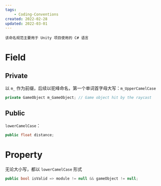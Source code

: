 ```yaml
---
tags:
    - Coding-Conventions
created: 2022-02-28
updated: 2022-03-01
---
```


```ad-note
该命名规范主要用于 Unity 项目使用的 C# 语言
```

# Field

## Private

以 `m_` 作为前缀，后续以驼峰命名，第一个单词首字母大写：`m_UpperCamelCase`  

```csharp
private GameObject m_GameObject; // Game object hit by the raycast
```

## Public

`lowerCamelCase`：

```csharp
public float distance;
```

# Property

无论大小写，都以 `lowerCamelCase` 形式

```csharp
public bool isValid => module != null && gameObject != null;
```

